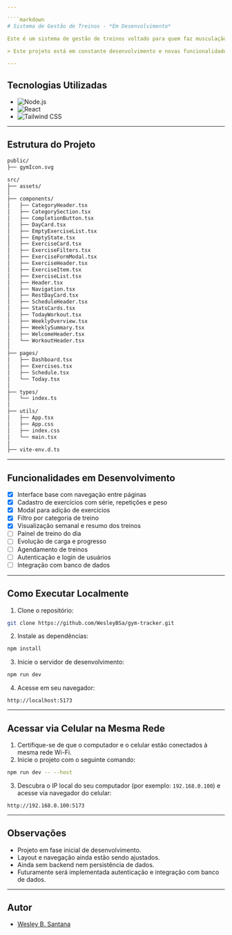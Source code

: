 ```yaml
---

````markdown
# Sistema de Gestão de Treinos - *Em Desenvolvimento*

Este é um sistema de gestão de treinos voltado para quem faz musculação, com o objetivo de facilitar o controle e organização de exercícios, séries, repetições e a rotina semanal de treinos dos usuários.

> Este projeto está em constante desenvolvimento e novas funcionalidades estão sendo implementadas progressivamente.

---
```


## Tecnologias Utilizadas

- ![Node.js](https://img.shields.io/badge/Node.js-339933?style=for-the-badge&logo=node.js&logoColor=white)
- ![React](https://img.shields.io/badge/React-20232A?style=for-the-badge&logo=react&logoColor=61DAFB)
- ![Tailwind CSS](https://img.shields.io/badge/Tailwind_CSS-38B2AC?style=for-the-badge&logo=tailwind-css&logoColor=white)

---

## Estrutura do Projeto

```bash
public/
├── gymIcon.svg                

src/
├── assets/                     
│
├── components/                 
│   ├── CategoryHeader.tsx
│   ├── CategorySection.tsx
│   ├── CompletionButton.tsx
│   ├── DayCard.tsx
│   ├── EmptyExerciseList.tsx
│   ├── EmptyState.tsx
│   ├── ExerciseCard.tsx
│   ├── ExerciseFilters.tsx
│   ├── ExerciseFormModal.tsx
│   ├── ExerciseHeader.tsx
│   ├── ExerciseItem.tsx
│   ├── ExerciseList.tsx
│   ├── Header.tsx
│   ├── Navigation.tsx
│   ├── RestDayCard.tsx
│   ├── ScheduleHeader.tsx
│   ├── StatsCards.tsx
│   ├── TodayWorkout.tsx
│   ├── WeeklyOverview.tsx
│   ├── WeeklySummary.tsx
│   ├── WelcomeHeader.tsx
│   └── WorkoutHeader.tsx
│
├── pages/                      
│   ├── Dashboard.tsx
│   ├── Exercises.tsx
│   ├── Schedule.tsx
│   └── Today.tsx
│
├── types/                      
│   └── index.ts
│
├── utils/                      
│   ├── App.tsx
│   ├── App.css
│   ├── index.css
│   └── main.tsx
│
├── vite-env.d.ts               
````

---

## Funcionalidades em Desenvolvimento

* [x] Interface base com navegação entre páginas
* [x] Cadastro de exercícios com série, repetições e peso
* [x] Modal para adição de exercícios
* [x] Filtro por categoria de treino
* [x] Visualização semanal e resumo dos treinos
* [ ] Painel de treino do dia
* [ ] Evolução de carga e progresso
* [ ] Agendamento de treinos
* [ ] Autenticação e login de usuários
* [ ] Integração com banco de dados

---

## Como Executar Localmente

1. Clone o repositório:

```bash
git clone https://github.com/WesleyBSa/gym-tracker.git
```

2. Instale as dependências:

```bash
npm install
```

3. Inicie o servidor de desenvolvimento:

```bash
npm run dev
```

4. Acesse em seu navegador:

```
http://localhost:5173
```

---

## Acessar via Celular na Mesma Rede

1. Certifique-se de que o computador e o celular estão conectados à mesma rede Wi-Fi.
2. Inicie o projeto com o seguinte comando:

```bash
npm run dev -- --host
```

3. Descubra o IP local do seu computador (por exemplo: `192.168.0.100`) e acesse via navegador do celular:

```
http://192.168.0.100:5173
```

---

## Observações

* Projeto em fase inicial de desenvolvimento.
* Layout e navegação ainda estão sendo ajustados.
* Ainda sem backend nem persistência de dados.
* Futuramente será implementada autenticação e integração com banco de dados.

---

## Autor

* [Wesley B. Santana](https://github.com/WesleyBSa)


